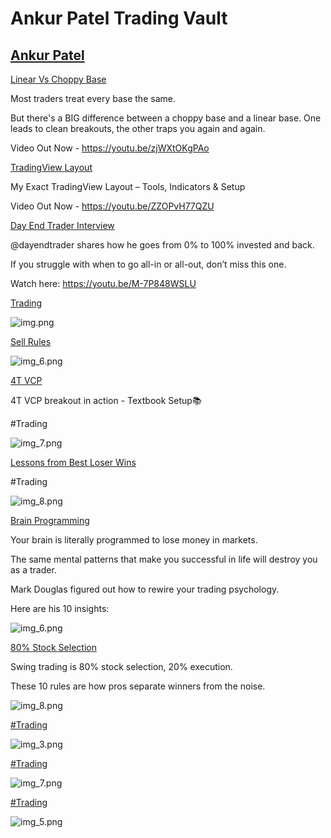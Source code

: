 # **Ankur Patel Trading Vault**

## [Ankur Patel](https://x.com/AnkurPatel59)
[Linear Vs Choppy Base](https://x.com/AnkurPatel59/status/1946412429539262607)

Most traders treat every base the same.

But there's a BIG difference between a choppy base and a linear base. One leads to clean breakouts, the other traps you again and again.

Video Out Now - https://youtu.be/zjWXtOKgPAo

[TradingView Layout](https://x.com/AnkurPatel59/status/1940402831560974762)

My Exact TradingView Layout – Tools, Indicators & Setup

Video Out Now -  https://youtu.be/ZZOPvH77QZU

[Day End Trader Interview](https://x.com/AnkurPatel59/status/1954022574821892144)

@dayendtrader
shares how he goes from 0% to 100% invested and back.

If you struggle with when to go all-in or all-out, don’t miss this one.

Watch here: https://youtu.be/M-7P848WSLU



[Trading](https://x.com/AnkurPatel59/status/1953770412695072858)

![img.png](img.png)

[Sell Rules](https://x.com/AnkurPatel59/status/1953830055794364767)

![img_6.png](img_6.png)

[4T VCP](https://x.com/AnkurPatel59/status/1952335960693444786)

4T VCP breakout in action - Textbook Setup📚

#Trading

![img_7.png](img_7.png)

[Lessons from Best Loser Wins](https://x.com/AnkurPatel59/status/1950455546907111662)

#Trading

![img_8.png](img_8.png)

[Brain Programming](https://x.com/AnkurPatel59/status/1955118309768118340)

Your brain is literally programmed to lose money in markets.

The same mental patterns that make you successful in life will destroy you as a trader.

Mark Douglas figured out how to rewire your trading psychology.

Here are his 10 insights:

![img_6.png](img_1.png)

[80% Stock Selection](https://x.com/AnkurPatel59/status/1957789286176014468)

Swing trading is 80% stock selection, 20% execution.

These 10 rules are how pros separate winners from the noise.

![img_8.png](img_2.png)

[#Trading](https://x.com/AnkurPatel59/status/1956366771847377373)

![img_3.png](img_3.png)

[#Trading](https://x.com/AnkurPatel59/status/1954857827874623580)

![img_7.png](img_4.png)

[#Trading](https://x.com/AnkurPatel59/status/1955157804492394553)

![img_5.png](img_5.png)


